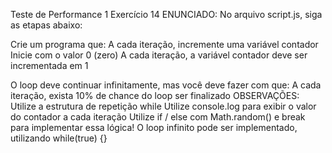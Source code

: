 Teste de Performance 1
Exercício 14
ENUNCIADO:
No arquivo script.js, siga as etapas abaixo:

Crie um programa que:
A cada iteração, incremente uma variável contador
Inicie com o valor 0 (zero)
A cada iteração, a variável contador deve ser incrementada em 1

O loop deve continuar infinitamente, mas você deve fazer com que:
A cada iteração, exista 10% de chance do loop ser finalizado
OBSERVAÇÕES:
Utilize a estrutura de repetição while
Utilize console.log para exibir o valor do contador a cada iteração
Utilize if / else com Math.random() e break para implementar essa lógica!
O loop infinito pode ser implementado, utilizando while(true) {}